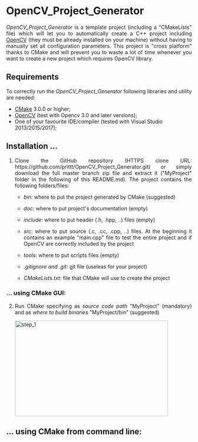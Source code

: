 # OpenCV_Project_Generator

<p align="justify"> 
<i>OpenCV_Project_Generator</i> is a template project (including a "CMakeLists" file) which will let you to automatically create a C++ project including <a href="http://opencv.org/">OpenCV</a> (they must be already installed on your machine) without having to manually set all configuration parameters.
This project is "cross platform" thanks to CMake and will prevent you to waste a lot of time whenever you want to create a new project which requires OpenCV library. 
</p>

## Requirements

<p align="justify">To correctly run the <i>OpenCV_Project_Generator</i> following libraries and utility are needed:</p>

<ul>
	<li> <a href="https://cmake.org/download/">CMake</a> 3.0.0 or higher; </li>
	<li> <a href="http://opencv.org/downloads.html">OpenCV</a> (test with Opencv 3.0 and later versions); </li>
	<li> One of your favourite IDE/compiler (tested with Visual Studio 2013/2015/2017); </li>
</ul>

## Installation ...

<ol>
	<li><p align="justify">Clone the GitHub repository (HTTPS clone URL: https://github.com/prittt/OpenCV_Project_Generator.git) or simply download the full master branch zip file and extract it ("MyProject" folder in the following of this README.md). The project contains the following folders/files: </p> </li>
	<ul>
		<li> <p align="justify"><i>bin</i>: where to put the project generated by CMake (suggested)</p> </li>
		<li> <p align="justify"><i>doc</i>: where to put project's documentation (empty)</p> </li>	
		<li> <p align="justify"><i>include</i>: where to put header (.h, .hpp, ..) files (empty)</p> </li>
		<li> <p align="justify"><i>src</i>: where to put source (.c, .cc, .cpp, ..) files. At the beginning it contains an example "main.cpp" file to test the entire project and if OpenCV are correctly included by the project</p> </li>
		<li> <p align="justify"><i>tools</i>: where to put scripts files (empty)</p> </li>
		<li> <p align="justify"><i>.gitignore and .git</i>: git file (useless for your project)</p> </li>
		<li> <p align="justify"><i>CMakeLists.txt</i>: file that CMake will use to create the project</p> </li>
	</ul>
</ol>

### ... using CMake GUI:

<ol start="2">
	<li> <p align="justify">Run CMake specifying as <i>source code path</i> "MyProject" (mandatory) and as <i>where to build binaries</i> "MyProject/bin" (suggested)</p> <img src="https://github.com/prittt/OpenCV_Project_Generator/tree/master/data/readme_imgs/" alt="step_1" height="260" width="415"> </li>

</ol>

## ... using CMake from command line:

<ol start="2">

</ol>



